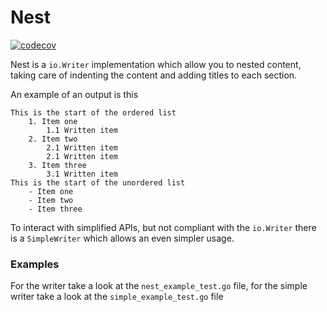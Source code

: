 # Nest

[![codecov](https://codecov.io/gh/damianopetrungaro/nest/branch/main/graph/badge.svg?token=FMSFGJNSEX)](https://codecov.io/gh/damianopetrungaro/nest)

Nest is a `io.Writer` implementation which allow you to nested content,
taking care of indenting the content and adding titles to each section.

An example of an output is this
```
This is the start of the ordered list
    1. Item one
        1.1 Written item
    2. Item two
        2.1 Written item
        2.1 Written item
    3. Item three
        3.1 Written item
This is the start of the unordered list
    - Item one
    - Item two
    - Item three
```  

To interact with simplified APIs, but not compliant with the `io.Writer` there is a `SimpleWriter` which allows an even simpler usage. 

### Examples

For the writer take a look at the `nest_example_test.go` file, for the simple writer take a look at the `simple_example_test.go` file
